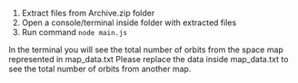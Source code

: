 1. Extract files from Archive.zip folder
2. Open a console/terminal inside folder with extracted files
3. Run command `node main.js`

In the terminal you will see the total number of orbits from the space map represented in map_data.txt
Please replace the data inside map_data.txt to see the total number of orbits from another map.
